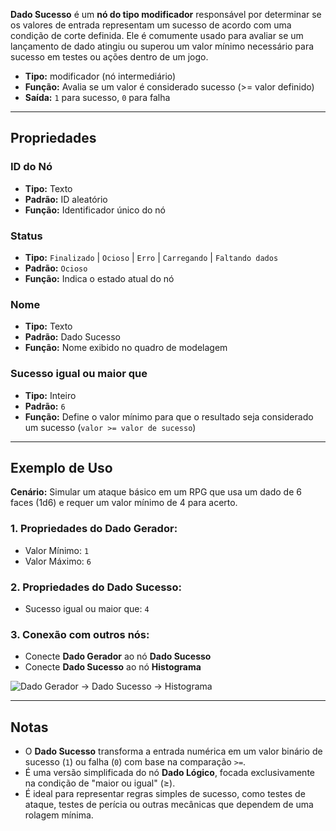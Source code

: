 **Dado Sucesso** é um **nó do tipo modificador** responsável por determinar se os valores de entrada representam um sucesso de acordo com uma condição de corte definida. Ele é comumente usado para avaliar se um lançamento de dado atingiu ou superou um valor mínimo necessário para sucesso em testes ou ações dentro de um jogo.

- **Tipo:** modificador (nó intermediário)
- **Função:** Avalia se um valor é considerado sucesso (>= valor definido)
- **Saída:** `1` para sucesso, `0` para falha

---

## **Propriedades**

### **ID do Nó**

- **Tipo:** Texto
- **Padrão:** ID aleatório
- **Função:** Identificador único do nó

### **Status**

- **Tipo:** `Finalizado` | `Ocioso` | `Erro` | `Carregando` | `Faltando dados`
- **Padrão:** `Ocioso`
- **Função:** Indica o estado atual do nó

### **Nome**

- **Tipo:** Texto
- **Padrão:** Dado Sucesso
- **Função:** Nome exibido no quadro de modelagem

### **Sucesso igual ou maior que**

- **Tipo:** Inteiro
- **Padrão:** `6`
- **Função:** Define o valor mínimo para que o resultado seja considerado um sucesso (`valor >= valor de sucesso`)

---

## **Exemplo de Uso**

**Cenário:** Simular um ataque básico em um RPG que usa um dado de 6 faces (1d6) e requer um valor mínimo de 4 para acerto.

### **1. Propriedades do Dado Gerador:**

- Valor Mínimo: `1`
- Valor Máximo: `6`

### **2. Propriedades do Dado Sucesso:**

- Sucesso igual ou maior que: `4`

### **3. Conexão com outros nós:**

- Conecte **Dado Gerador** ao nó **Dado Sucesso**
- Conecte **Dado Sucesso** ao nó **Histograma**

![Dado Gerador → Dado Sucesso → Histograma](/images/generator-success.png)

---

## **Notas**

- O **Dado Sucesso** transforma a entrada numérica em um valor binário de sucesso (`1`) ou falha (`0`) com base na comparação `>=`.
- É uma versão simplificada do nó **Dado Lógico**, focada exclusivamente na condição de "maior ou igual" (≥).
- É ideal para representar regras simples de sucesso, como testes de ataque, testes de perícia ou outras mecânicas que dependem de uma rolagem mínima.
